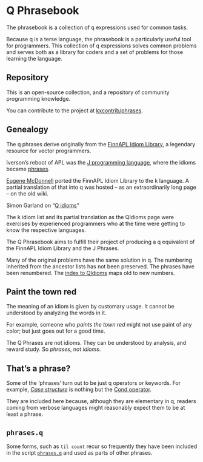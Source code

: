 # Q Phrasebook



The phrasebook is a collection of q expressions used for common tasks. 

Because q is a terse language, the phrasebook is a particularly useful tool for programmers. This collection of q expressions solves common problems and serves both as a library for coders and a set of problems for those learning the language. 


## Repository

This is an open-source collection, and a repository of community programming knowledge. 

You can contribute to the project at
<i class="fab fa-github"></i>
[kxcontrib/phrases](htpps://github.com/kxcontrib/phrases/).


## Genealogy

The q phrases derive originally from the [FinnAPL Idiom Library](https://aplwiki.com/FinnAplIdiomLibrary), a legendary resource for vector programmers. 

Iverson’s reboot of APL was the [J programming language](https://jsoftware.com/), where the idioms became [phrases](https://code.jsoftware.com/wiki/Phrases).

[Eugene McDonnell](https://en.wikipedia.org/wiki/Eugene_McDonnell) 
ported the FinnAPL Idiom Library to the k language. A partial translation of that into q was hosted – as an extraordinarily long page – on the old wiki.

<i class="far fa-hand-point-right"></i>
Simon Garland on  “[Q idioms](https://kx.com/blog/q-idioms/)” 

The k idiom list and its partial translation as the QIdioms page were exercises by experienced programmers who at the time were getting to know the respective languages. 

The Q Phrasebook aims to fulfill their project of producing a q equivalent of the FinnAPL Idiom Library and the J Phrases. 

Many of the original problems have the same solution in q. 
The numbering inherited from the ancestor lists has not been preserved. 
The phrases have been renumbered. 
The [index to QIdioms](index2.md) maps old to new numbers. 


## Paint the town red

The meaning of an idiom is given by customary usage. It cannot be understood by analyzing the words in it. 

For example, someone who _paints the town red_ might not use paint of any color; but just goes out for a good time.  

The Q Phrases are not idioms. They can be understood by analysis, and reward study. So _phrases_, not _idioms_.


## That’s a phrase?

Some of the ‘phrases’ turn out to be just q operators or keywords. 
For example, [_Case structure_](exec.md#case-structure) is nothing but the [Cond operator](https://code.kx.com/v2/ref/cond "Reference"). 

They are included here because, although they are elementary in q, readers coming from verbose languages might reasonably expect them to be at least a phrase. 


## <i class="fas fa-download"></i> `phrases.q`

Some forms, such as `til count` recur so frequently they have been included in the script [`phrases.q`](phrases.md) and used as parts of other phrases. 